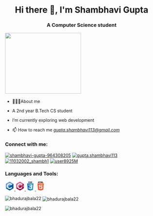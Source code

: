 <h1 align="center">Hi there 👋, I'm Shambhavi Gupta</h1>
<h3 align="center">A Computer Science student</h3>
<p align="left"> <img src="https://www.kindpng.com/picc/m/258-2583224_-female-technologist-emoji-woman-technologist-emoji.png" height="200" width="250" /> </p>




- 👩🏻‍💻About me
- A 2nd year B.Tech CS student 
- I’m currently exploring web development 

- 📫 How to reach me *gupta.shambhavi113@gmail.com*

<h3 align="left">Connect with me:</h3>
<p align="left">
<a href="https://www.linkedin.com/in/shambhavi-gupta-964308205/" target="blank"><img align="center" src="https://cdn.icon-icons.com/icons2/2037/PNG/512/in_linked_linkedin_media_social_icon_124259.png" alt="shambhavi-gupta-964308205" height="25" width="25" /></a>
<a href="https://www.instagram.com/gupta.shambhavi113/?hl=en" target="blank"><img align="center" src="https://th.bing.com/th/id/OIP.JtmXSh_uyZBaTg1eXd-NtgHaHa?pid=ImgDet&rs=1" alt="gupta.shambhavi113" height="25" width="25" /></a>
<a href="https://www.hackerrank.com/11032002_shambh1" target="blank"><img align="center" src="https://th.bing.com/th/id/OIP.aiEgvLjGCcSQTDnU42f8SAHaHa?pid=ImgDet&rs=1" alt="11032002_shambh1" height="30" width="30" /></a>
<a href="https://leetcode.com/user8925M/" target="blank"><img align="center" src="https://leetcode.com/static/images/LeetCode_logo.png" alt="user8925M" height="30" width="30" /></a>
</p>

<h3 align="left">Languages and Tools:</h3>
<p align="left"> <a href="https://www.cprogramming.com/" target="_blank" rel="noreferrer"> <img src="https://raw.githubusercontent.com/devicons/devicon/master/icons/c/c-original.svg" alt="c" width="30" height="30"/> </a> <a href="https://www.w3schools.com/cpp/" target="_blank" rel="noreferrer"> <img src="https://raw.githubusercontent.com/devicons/devicon/master/icons/cplusplus/cplusplus-original.svg" alt="cplusplus" width="30" height="30"/> </a> <a href="https://www.w3schools.com/css/" target="_blank" rel="noreferrer"> <img src="https://raw.githubusercontent.com/devicons/devicon/master/icons/css3/css3-original-wordmark.svg" alt="css3" width="30" height="30"/> </a> <a href="https://www.w3.org/html/" target="_blank" rel="noreferrer"> <img src="https://raw.githubusercontent.com/devicons/devicon/master/icons/html5/html5-original-wordmark.svg" alt="html5" width="30" height="30"/> </a> </p>

<p><img align="left" src="https://github-readme-stats.vercel.app/api/top-langs?username=bhadurajbala22&show_icons=true&locale=en&layout=compact" alt="bhadurajbala22" /></p>

<p>&nbsp;<img align="center" src="https://github-readme-stats.vercel.app/api?username=bhadurajbala22&show_icons=true&locale=en" alt="bhadurajbala22" /></p>

<p align="left"> <img src="https://komarev.com/ghpvc/?username=bhadurajbala22&label=Profile%20views&color=0e75b6&style=flat" alt="bhadurajbala22" /> </p>
